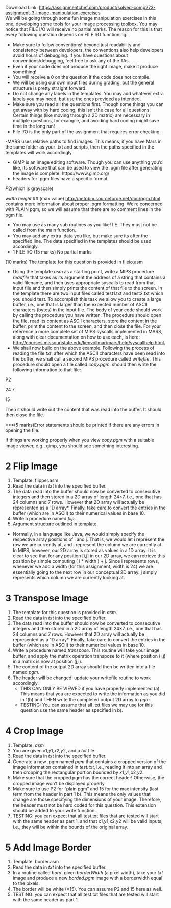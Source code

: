 Download Link: https://assignmentchef.com/product/solved-comp273-assignment-3-image-manipulation-exercises
<br>
We will be going through some fun image manipulation exercises in this one, developing some tools for your image processing toolbox. You may notice that FILE I/O will receive no partial marks. The reason for this is that every following question depends on FILE I/O functioning.

<ul>

 <li>Make sure to follow conventions! beyond just readability and consistency between developers, the conventions also help developers avoid hours of debugging. If you have questions about conventions/debugging, feel free to ask any of the TAs.</li>

 <li>Even if your code does not produce the right image, make it produce something!</li>

 <li>You will receive a 0 on the question if the code does not compile.</li>

 <li>We will be using our own input files during grading, but the general structure is pretty straight forward.</li>

 <li>Do not change any labels in the templates. You may add whatever extra labels you may need, but use the ones provided as intended.</li>

 <li>Make sure you read all the questions first. Though some things you can get away with by hard coding, this isn’t the case for all questions. Certain things (like moving through a 2D matrix) are necessary in multiple questions, for example, and avoiding hard coding might save time in the long run!</li>

 <li>File I/O is the only part of the assignment that requires error checking.</li>

</ul>

-MARS uses relative paths to find images. This means, if you have Mars in the same folder as your .txt and scripts, then the paths specified in the templates will work accordingly.

<ul>

 <li>GIMP is an image editing software. Though you can use anything you’d like, its software that can be used to view the .pgm file after generating the image is complete. https://www.gimp.org/</li>

 <li>headers for .pgm files have a specific format.</li>

</ul>

<em>P</em>2(which is grayscale)

<em>width height </em>## (max value) http://netpbm.sourceforge.net/doc/pgm.html contains more information about proper .pgm formatting. We’re concerned with PLAIN pgm, so we will assume that there are no comment lines in the pgm file.

<ul>

 <li>You may use as many sub routines as you like! I.E. They must not be called from the main function.</li>

 <li>You may add any extra .data you like, but make sure its after the specified line. The data specified in the templates should be used accordingly.</li>

 <li>1           FILE I/O (15 marks) No partial marks</li>

</ul>

(10 marks) The template for this question is provided in fileio.asm

<ul>

 <li>Using the template <em>asm </em>as a starting point, write a MIPS procedure <em>readfile </em>that takes as its argument the address of a string that contains a valid filename, and then uses appropriate syscalls to read from that input file and then simply prints the content of that file to the screen. In the template there are two input files called test1.txt and test2.txt which you should test. To accomplish this task we allow you to create a large buffer, i.e., one that is larger than the expected number of ASCII characters (bytes) in the input file. The body of your code should work by calling the procedure you have written. The procedure should open the file, read its content as ASCII characters, store the content in the buffer, print the content to the screen, and then close the file. For your reference a more complete set of MIPS syscalls implemented in MARS, along with clear documentation on how to use each, is here: <a href="http://courses.missouristate.edu/kenvollmar/mars/help/syscallhelp.html">http://courses.missouristate.edu/kenvollmar/mars/help/syscallhelp.html</a><a href="http://courses.missouristate.edu/kenvollmar/mars/help/syscallhelp.html">.</a></li>

 <li>We shall now build on the above example. Following the process of reading the file <em>txt</em>, after which the ASCII characters have been read into the buffer, we shall call a second MIPS procedure called <em>writefile</em>. This procedure should open a file called <em>copy.pgm</em>, should then write the following information to that file:</li>

</ul>

P2

24 7

15

Then it should write out the content that was read into the buffer. It should then close the file.

***(5 marks)Error statements should be printed if there are any errors in opening the file.

If things are working properly when you view <em>copy.pgm </em>with a suitable image viewer, e.g., gimp, you should see something interesting.

<h1>2           Flip Image</h1>

<ol>

 <li>Template: flipper.asm</li>

 <li>Read the data in <em>txt </em>into the specified buffer.</li>

 <li>The data read into the buffer should now be converted to consecutive integers and then stored in a 2D array of length 24×7, i.e., one that has 24 columns and 7 rows. However that 2D array will actually be represented as a 1D array*. Finally, take care to convert the entries in the buffer (which are in ASCII) to their numerical values in base 10.</li>

 <li>Write a procedure named <em>flip</em>.</li>

 <li>Argument structure outlined in template.</li>

</ol>

* Normally, in a language like Java, we would simply specify the respective array positions of i and j. That is, we would let i represent the row we are currently at, and j represent the column we are currently at. In MIPS, however, our 2D array is stored as values in a 1D array. It is clear to see that for any position [i,j] in our 2D array, we can retrieve this position by simple computing ( i * width ) + j. Since i represents rows, whenever we add a width (for this assignment, width is 24) we are essentially going to the next row in our conceptual 2D array. j simply represents which column we are currently looking at.

<h1>3           Transpose Image</h1>

<ol>

 <li>The template for this question is provided in <em>asm</em>.</li>

 <li>Read the data in <em>txt </em>into the specified buffer.</li>

 <li>The data read into the buffer should now be converted to consecutive integers and then stored in a 2D array of length 24×7, i.e., one that has 24 columns and 7 rows. However that 2D array will actually be represented as a 1D array*. Finally, take care to convert the entries in the buffer (which are in ASCII) to their numerical values in base 10.</li>

 <li>Write a procedure named <em>transpose</em>. This routine will take your image buffer, and apply the matrix operation transpose to it (where position (i,j) in a matrix is now at position (j,i).</li>

 <li>The content of the output 2D array should then be written into a file named <em>pgm</em>.</li>

 <li>The header will be changed! update your writefile routine to work accordingly.

  <ul>

   <li>THIS CAN ONLY BE VIEWED if you have properly implemented (a). This means that you are expected to write the information as you did in 1(b) and THEN write the completed output 2D array to <em>pgm</em>.</li>

   <li>TESTING: You can assume that all .txt files we may use for this question use the same header as specified in b).</li>

  </ul></li>

</ol>

<h1>4           Crop Image</h1>

<ol>

 <li>Template: <em>asm</em></li>

 <li>You are given <em>x</em>1<em>,y</em>1<em>,x</em>2<em>,y</em>2, and a <em>txt </em>file.</li>

 <li>Read the data in <em>txt </em>into the specified buffer.</li>

 <li>Generate a new .pgm named <em>pgm </em>that contains a cropped version of the image information contained in <em>test.txt</em>, i.e., reading it into an array and then cropping the rectangular portion bounded by <em>x</em>1<em>,y</em>1<em>,x</em>2<em>,y</em>2.</li>

 <li>Make sure that the cropped.pgm has the correct header! Otherwise, the cropped image won’t be displayed properly.</li>

 <li>Make sure to use P2 for “plain pgm” and 15 for the max intensity (last term from the header in part 1 b). This means the only values that change are those specifying the dimensions of your image. Therefore, the header must not be hard coded for this question. This extension should be added to your write function.</li>

 <li>TESTING: you can expect that all test.txt files that are tested will start with the same header as part 1, and that x1,y1,x2,y2 will be valid inputs, i.e., they will be within the bounds of the original array.</li>

</ol>

<h1>5           Add Image Border</h1>

<ol>

 <li>Template: border.asm</li>

 <li>Read the data in <em>txt </em>into the specified buffer.</li>

 <li>In a routine called <em>bord</em>, given <em>borderWidth </em>(a pixel width), take your <em>txt </em>image and produce a new <em>borded.pgm </em>image with a borderwidth equal to the pixels.</li>

 <li>The border will be white (=15). You can assume P2 and 15 here as well.</li>

 <li>TESTING: you can expect that all test.txt files that are tested will start with the same header as part 1.</li>

</ol>